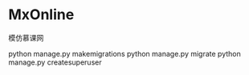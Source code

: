 # MxOnline
模仿慕课网



python manage.py makemigrations
python manage.py migrate
python manage.py createsuperuser
